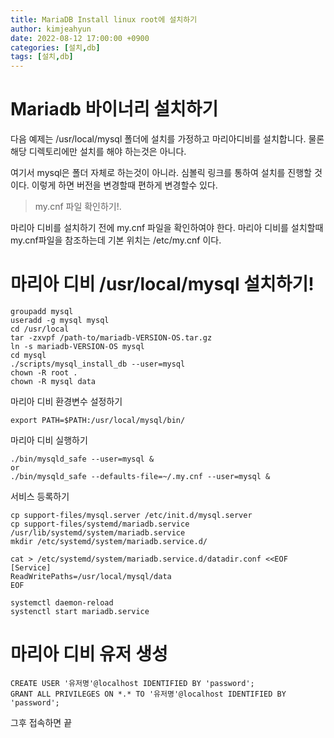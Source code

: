 ```yaml
---
title: MariaDB Install linux root에 설치하기 
author: kimjeahyun
date: 2022-08-12 17:00:00 +0900
categories: [설치,db]
tags: [설치,db]
---
```


# Mariadb 바이너리 설치하기

다음 예제는 /usr/local/mysql 폴더에 설치를 가정하고 마리아디비를 설치합니다.
물론 해당 디렉토리에만 설치를 해야 하는것은 아니다.

여기서 mysql은 폴더 자체로 하는것이 아니라. 심볼릭 링크를 통하여 설치를 
진행할 것이다. 이렇게 하면 버전을 변경할때 편하게 변경할수 있다.

>my.cnf 파일 확인하기!.

마리아 디비를 설치하기 전에 my.cnf 파일을 확인하여야 한다.
마리아 디비를 설치할때 my.cnf파일을 참조하는데 기본 위치는 /etc/my.cnf 이다.

# 마리아 디비 /usr/local/mysql 설치하기!

~~~
groupadd mysql
useradd -g mysql mysql
cd /usr/local
tar -zxvpf /path-to/mariadb-VERSION-OS.tar.gz
ln -s mariadb-VERSION-OS mysql
cd mysql
./scripts/mysql_install_db --user=mysql
chown -R root .
chown -R mysql data
~~~

마리아 디비 환경변수 설정하기

~~~
export PATH=$PATH:/usr/local/mysql/bin/
~~~

마리아 디비 실행하기

~~~
./bin/mysqld_safe --user=mysql &
or
./bin/mysqld_safe --defaults-file=~/.my.cnf --user=mysql &
~~~

서비스 등록하기

~~~
cp support-files/mysql.server /etc/init.d/mysql.server
cp support-files/systemd/mariadb.service /usr/lib/systemd/system/mariadb.service
mkdir /etc/systemd/system/mariadb.service.d/

cat > /etc/systemd/system/mariadb.service.d/datadir.conf <<EOF
[Service]
ReadWritePaths=/usr/local/mysql/data
EOF

systemctl daemon-reload
systenctl start mariadb.service
~~~


# 마리아 디비 유저 생성

~~~
CREATE USER '유저명'@localhost IDENTIFIED BY 'password';
GRANT ALL PRIVILEGES ON *.* TO '유저명'@localhost IDENTIFIED BY 'password';
~~~

그후 접속하면 끝
